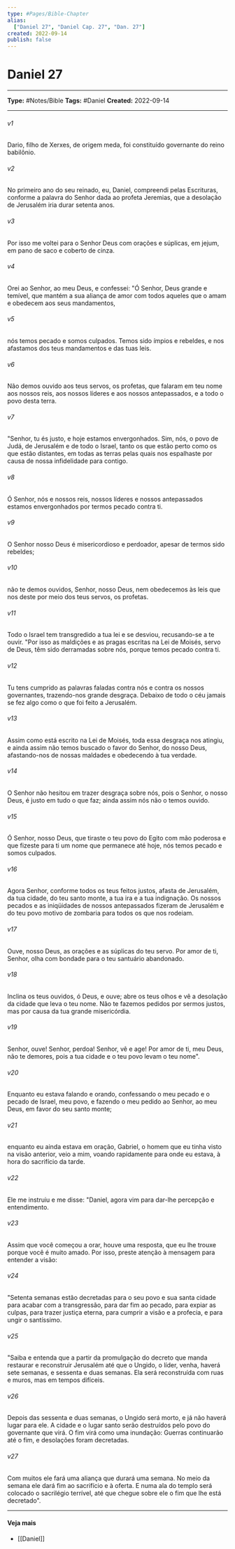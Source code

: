 ```yaml
---
type: #Pages/Bible-Chapter
alias:
  ["Daniel 27", "Daniel Cap. 27", "Dan. 27"]
created: 2022-09-14
publish: false
---
```


# Daniel 27

---

**Type:** #Notes/Bible
**Tags:** #Daniel
**Created:** 2022-09-14

---

###### v1
Dario, filho de Xerxes, de origem meda, foi constituído governante do reino babilônio.
###### v2
No primeiro ano do seu reinado, eu, Daniel, compreendi pelas Escrituras, conforme a palavra do Senhor dada ao profeta Jeremias, que a desolação de Jerusalém iria durar setenta anos.
###### v3
Por isso me voltei para o Senhor Deus com orações e súplicas, em jejum, em pano de saco e coberto de cinza.
###### v4
Orei ao Senhor, ao meu Deus, e confessei: "Ó Senhor, Deus grande e temível, que mantém a sua aliança de amor com todos aqueles que o amam e obedecem aos seus mandamentos,
###### v5
nós temos pecado e somos culpados. Temos sido ímpios e rebeldes, e nos afastamos dos teus mandamentos e das tuas leis.
###### v6
Não demos ouvido aos teus servos, os profetas, que falaram em teu nome aos nossos reis, aos nossos líderes e aos nossos antepassados, e a todo o povo desta terra.
###### v7
"Senhor, tu és justo, e hoje estamos envergonhados. Sim, nós, o povo de Judá, de Jerusalém e de todo o Israel, tanto os que estão perto como os que estão distantes, em todas as terras pelas quais nos espalhaste por causa de nossa infidelidade para contigo.
###### v8
Ó Senhor, nós e nossos reis, nossos líderes e nossos antepassados estamos envergonhados por termos pecado contra ti.
###### v9
O Senhor nosso Deus é misericordioso e perdoador, apesar de termos sido rebeldes;
###### v10
não te demos ouvidos, Senhor, nosso Deus, nem obedecemos às leis que nos deste por meio dos teus servos, os profetas.
###### v11
Todo o Israel tem transgredido a tua lei e se desviou, recusando-se a te ouvir. "Por isso as maldições e as pragas escritas na Lei de Moisés, servo de Deus, têm sido derramadas sobre nós, porque temos pecado contra ti.
###### v12
Tu tens cumprido as palavras faladas contra nós e contra os nossos governantes, trazendo-nos grande desgraça. Debaixo de todo o céu jamais se fez algo como o que foi feito a Jerusalém.
###### v13
Assim como está escrito na Lei de Moisés, toda essa desgraça nos atingiu, e ainda assim não temos buscado o favor do Senhor, do nosso Deus, afastando-nos de nossas maldades e obedecendo à tua verdade.
###### v14
O Senhor não hesitou em trazer desgraça sobre nós, pois o Senhor, o nosso Deus, é justo em tudo o que faz; ainda assim nós não o temos ouvido.
###### v15
Ó Senhor, nosso Deus, que tiraste o teu povo do Egito com mão poderosa e que fizeste para ti um nome que permanece até hoje, nós temos pecado e somos culpados.
###### v16
Agora Senhor, conforme todos os teus feitos justos, afasta de Jerusalém, da tua cidade, do teu santo monte, a tua ira e a tua indignação. Os nossos pecados e as iniqüidades de nossos antepassados fizeram de Jerusalém e do teu povo motivo de zombaria para todos os que nos rodeiam.
###### v17
Ouve, nosso Deus, as orações e as súplicas do teu servo. Por amor de ti, Senhor, olha com bondade para o teu santuário abandonado.
###### v18
Inclina os teus ouvidos, ó Deus, e ouve; abre os teus olhos e vê a desolação da cidade que leva o teu nome. Não te fazemos pedidos por sermos justos, mas por causa da tua grande misericórdia.
###### v19
Senhor, ouve! Senhor, perdoa! Senhor, vê e age! Por amor de ti, meu Deus, não te demores, pois a tua cidade e o teu povo levam o teu nome".
###### v20
Enquanto eu estava falando e orando, confessando o meu pecado e o pecado de Israel, meu povo, e fazendo o meu pedido ao Senhor, ao meu Deus, em favor do seu santo monte;
###### v21
enquanto eu ainda estava em oração, Gabriel, o homem que eu tinha visto na visão anterior, veio a mim, voando rapidamente para onde eu estava, à hora do sacrifício da tarde.
###### v22
Ele me instruiu e me disse: "Daniel, agora vim para dar-lhe percepção e entendimento.
###### v23
Assim que você começou a orar, houve uma resposta, que eu lhe trouxe porque você é muito amado. Por isso, preste atenção à mensagem para entender a visão:
###### v24
"Setenta semanas estão decretadas para o seu povo e sua santa cidade para acabar com a transgressão, para dar fim ao pecado, para expiar as culpas, para trazer justiça eterna, para cumprir a visão e a profecia, e para ungir o santíssimo.
###### v25
"Saiba e entenda que a partir da promulgação do decreto que manda restaurar e reconstruir Jerusalém até que o Ungido, o líder, venha, haverá sete semanas, e sessenta e duas semanas. Ela será reconstruída com ruas e muros, mas em tempos difíceis.
###### v26
Depois das sessenta e duas semanas, o Ungido será morto, e já não haverá lugar para ele. A cidade e o lugar santo serão destruídos pelo povo do governante que virá. O fim virá como uma inundação: Guerras continuarão até o fim, e desolações foram decretadas.
###### v27
Com muitos ele fará uma aliança que durará uma semana. No meio da semana ele dará fim ao sacrifício e à oferta. E numa ala do templo será colocado o sacrilégio terrível, até que chegue sobre ele o fim que lhe está decretado".


---

#### Veja mais

- [[Daniel]]
